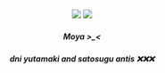 <h3 align="center">

<p align="center">
<img src="https://files.catbox.moe/d2iu38.png"/>
<img src="https://files.catbox.moe/508po1.png"
</p>

<p align="center">
</p>


<h5 align="center">
 Moya >_< 
         <h5 align="center">
        dni yutamaki and satosugu antis ❌❌❌
</h5>


<h5 align="center">
 ‎‎ ‎

</h5>
</p>


